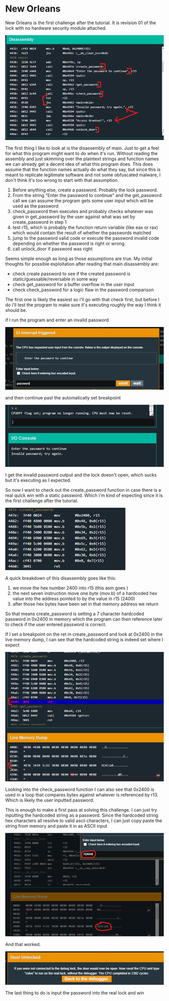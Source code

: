 # New Orleans

New Orleans is the first challenge after the tutorial.
It is revision 01 of the lock with no hardware security module attached.

![Main disassembly](Images/NewOrleans/NO-1-main.png)

The first thing I like to look at is the disassembly of main. Just to get a feel for what this program might want to do when it's run.
Without reading the assembly and just skimming over the plaintext strings and function names we can already get a decent idea of what this program does.
This does assume that the function names actually do what they say, but since this is meant to replicate legitimate software and not some obfuscated malware, I don't think it's
too wrong to start with that assumption.

1. Before anything else, create a password. Probably the lock password.
2. From the string "Enter the password to continue" and the get_password call we can assume the program gets some user input which will be used as the password
3. check_password then executes and probably checks whatever was given in get_password by the user against what was set by create_password in step 1
4. test r15, which is probably the function return variable (like eax or rax) which would contain the result of whether the passwords matched
5. jump to the password valid code or execute the password invalid code depending on whether the password is right or wrong.
6. call unlock_door if password was right

Seems simple enough as long as those assumptions are true.
My initial thoughts for possible exploitation after reading that main disassembly are:

- check create password to see if the created password is static/guessable/reversable in some way
- check get_password for a buffer overflow in the user input
- check check_password for a logic flaw in the password comparison 


The first one is likely the easiest so i'll go with that check first, but before I do i'll test the program to make sure it's executing roughly the way I think it should be.

if I run the program and enter an invalid password

![password entry](Images/NewOrleans/NO-1-passwordinput.png)

and then continue past the automatically set breakpoint

![invalid password](Images/NewOrleans/NO-1-invalidpw.png)

I get the invalid password output and the lock doesn't open, which sucks but it's executing as I expected.


So now I want to check out the create_password function in case there is a real quick win with a static password. 
Which i'm kind of expecting since it is the first challenge after the tutorial.

![create password](Images/NewOrleans/NO-1-createpw.png)

A quick breakdown of this disassembly goes like this:

1. we move the hex number 2400 into r15 (this asm goes <op> <source> <dest>)
2. the next seven instruction move one byte (mov.b) of a hardcoded hex value into the address pointed to by the value in r15 (2400)
3. after those hex bytes have been set in that memory address we return

So that means create_password is setting a 7 character hardcoded password in 0x2400 in memory which the program can then reference later to check if the user entered password is correct.

If I set a breakpoint on the ret in create_password and look at 0x2400 in the live memory dump, I can see that the hardcoded string is indeed set where I expect

![password in memory](Images/NewOrleans/NO-1-pwinmem.png)


Looking into the check_password function I can also see that 0x2400 is used in a loop that compares bytes against whatever is referenced by r13. 
Which is likely the user inputted password.


This is enough to make a first pass at solving this challenge. I can just try inputting the hardcoded string as a password.
Since the hardcoded string hex characters all resolve to valid ascii characters, I can just copy paste the string from memory and paste it in as ASCII input

![password attempt](Images/NewOrleans/NO-1-pwattempt.png)

And that worked.

![success](Images/NewOrleans/NO-1-success.png)


The last thing to do is input the password into the real lock and win


